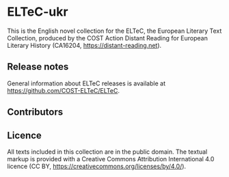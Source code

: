 # ELTeC-ukr

This is the English novel collection for the ELTeC, the European Literary Text Collection, 
produced by the COST Action Distant Reading for European Literary History (CA16204, https://distant-reading.net). 

## Release notes

General information about ELTeC releases is available at https://github.com/COST-ELTeC/ELTeC.  

## Contributors

## Licence

All texts included in this collection are in the public domain. The textual markup is provided with a Creative Commons Attribution International 4.0 licence (CC BY, https://creativecommons.org/licenses/by/4.0/).

